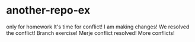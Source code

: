 # another-repo-ex
only for homework
It's time for conflict!
I am making changes!
We resolved the conflict!
Branch exercise!
Merje conflict resolved!
More conflicts!
